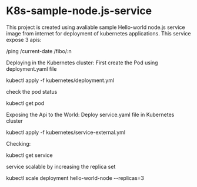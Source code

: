# K8s-sample-node.js-service
This project is created using avaliable sample Hello-world node.js service image from internet for deployment of kubernetes applications.
This service expose 3 apis:

/ping
/current-date
/fibo/:n

Deploying in the Kubernetes cluster:
First create the Pod using deployment.yaml file

kubectl apply -f kubernetes/deployment.yml

check the pod status

kubectl get pod

Exposing the Api to the World: 
Deploy service.yaml file in Kubernetes cluster

kubectl apply -f kubernetes/service-external.yml

Checking:

kubectl get service

service scalable by increasing the replica set

kubectl scale deployment hello-world-node --replicas=3



